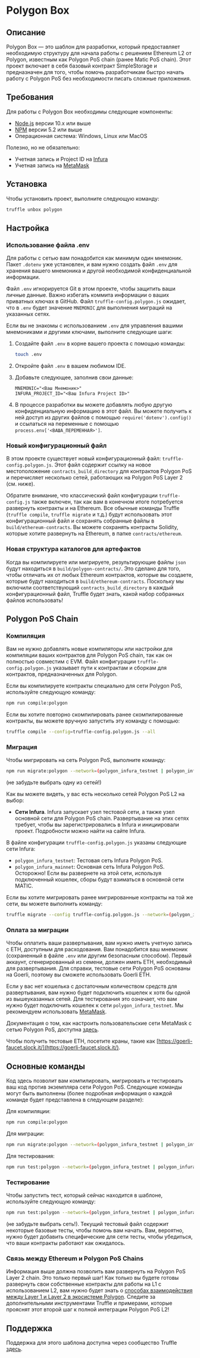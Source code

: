 # Polygon Box

## Описание

Polygon Box — это шаблон для разработки, который предоставляет необходимую структуру для начала работы с решением Ethereum L2 от Polygon, известным как Polygon PoS chain (ранее Matic PoS chain). Этот проект включает в себя базовый контракт SimpleStorage и предназначен для того, чтобы помочь разработчикам быстро начать работу с Polygon PoS без необходимости писать сложные приложения.

## Требования

Для работы с Polygon Box необходимы следующие компоненты:

- [Node.js](https://nodejs.org/) версии 10.x или выше
- [NPM](https://docs.npmjs.com/cli/) версии 5.2 или выше
- Операционная система: Windows, Linux или MacOS

Полезно, но не обязательно:

- Учетная запись и Project ID на [Infura](https://infura.io/)
- Учетная запись на [MetaMask](https://metamask.io/)

## Установка

Чтобы установить проект, выполните следующую команду:

```bash
truffle unbox polygon
```

## Настройка

### Использование файла .env

Для работы с сетью вам понадобится как минимум один мнемоник. Пакет `.dotenv` уже установлен, и вам нужно создать файл `.env` для хранения вашего мнемоника и другой необходимой конфиденциальной информации.

Файл `.env` игнорируется Git в этом проекте, чтобы защитить ваши личные данные. Важно избегать коммита информации о ваших приватных ключах в GitHub. Файл `truffle-config.polygon.js` ожидает, что в `.env` будет значение `MNEMONIC` для выполнения миграций на указанных сетях.

Если вы не знакомы с использованием `.env` для управления вашими мнемониками и другими ключами, выполните следующие шаги:

1. Создайте файл `.env` в корне вашего проекта с помощью команды:
   ```bash
   touch .env
   ```
2. Откройте файл `.env` в вашем любимом IDE.
3. Добавьте следующее, заполнив свои данные:
   ```
   MNEMONIC="<Ваш Мнемоник>"
   INFURA_PROJECT_ID="<Ваш Infura Project ID>"
   ```

4. В процессе разработки вы можете добавлять любую другую конфиденциальную информацию в этот файл. Вы можете получить к ней доступ из других файлов с помощью `require('dotenv').config()` и ссылаться на переменные с помощью `process.env['<ВАША_ПЕРЕМЕННАЯ>']`.

### Новый конфигурационный файл

В этом проекте существует новый конфигурационный файл: `truffle-config.polygon.js`. Этот файл содержит ссылку на новое местоположение `contracts_build_directory` для контрактов Polygon PoS и перечисляет несколько сетей, работающих на Polygon PoS Layer 2 (см. ниже).

Обратите внимание, что классический файл конфигурации `truffle-config.js` также включен, так как вам в конечном итоге потребуется развернуть контракты и на Ethereum. Все обычные команды Truffle (`truffle compile`, `truffle migrate` и т.д.) будут использовать этот конфигурационный файл и сохранять собранные файлы в `build/ethereum-contracts`. Вы можете сохранять контракты Solidity, которые хотите развернуть на Ethereum, в папке `contracts/ethereum`.

### Новая структура каталогов для артефактов

Когда вы компилируете или мигрируете, результирующие файлы `json` будут находиться в `build/polygon-contracts/`. Это сделано для того, чтобы отличать их от любых Ethereum контрактов, которые вы создаете, которые будут находиться в `build/ethereum-contracts`. Поскольку мы включили соответствующий `contracts_build_directory` в каждый конфигурационный файл, Truffle будет знать, какой набор собранных файлов использовать!

## Polygon PoS Chain

### Компиляция

Вам не нужно добавлять новые компиляторы или настройки для компиляции ваших контрактов для Polygon PoS chain, так как он полностью совместим с EVM. Файл конфигурации `truffle-config.polygon.js` указывает пути к контрактам и сборкам для контрактов, предназначенных для Polygon.

Если вы компилируете контракты специально для сети Polygon PoS, используйте следующую команду:

```bash
npm run compile:polygon
```

Если вы хотите повторно скомпилировать ранее скомпилированные контракты, вы можете вручную запустить эту команду с помощью:
```bash
truffle compile --config=truffle-config.polygon.js --all
```

### Миграция

Чтобы мигрировать на сеть Polygon PoS, выполните команду:
```bash
npm run migrate:polygon --network=(polygon_infura_testnet | polygon_infura_mainnet)
```
(не забудьте выбрать одну из сетей!)

Как вы можете видеть, у вас есть несколько сетей Polygon PoS L2 на выбор:

- **Сети Infura**. Infura запускает узел тестовой сети, а также узел основной сети для Polygon PoS chain. Развертывание на этих сетях требует, чтобы вы зарегистрировались в Infura и инициировали проект. Подробности можно найти на сайте Infura.

В файле конфигурации `truffle-config.polygon.js` указаны следующие сети Infura:
- `polygon_infura_testnet`: Тестовая сеть Infura Polygon PoS.
- `polygon_infura_mainnet`: Основная сеть Infura Polygon PoS. Осторожно! Если вы развернете на этой сети, используя подключенный кошелек, сборы будут взиматься в основной сети MATIC.

Если вы хотите мигрировать ранее мигрированные контракты на той же сети, вы можете выполнить команду:
```bash
truffle migrate --config truffle-config.polygon.js --network=(polygon_infura_testnet | polygon_infura_mainnet) --reset
```

### Оплата за миграции

Чтобы оплатить ваши развертывания, вам нужно иметь учетную запись с ETH, доступным для расходования. Вам понадобится ваш мнемоник (сохраненный в файле `.env` или другим безопасным способом). Первый аккаунт, сгенерированный из семени, должен иметь ETH, необходимый для развертывания. Для справки, тестовые сети Polygon PoS основаны на Goerli, поэтому вы сможете использовать Goerli ETH.

Если у вас нет кошелька с достаточным количеством средств для развертывания, вам нужно будет подключить кошелек к хотя бы одной из вышеуказанных сетей. Для тестирования это означает, что вам нужно будет подключить кошелек к сети `polygon_infura_testnet`. Мы рекомендуем использовать [MetaMask](https://metamask.io/).

Документация о том, как настроить пользовательские сети MetaMask с сетью Polygon PoS, доступна [здесь](https://docs.matic.network/docs/develop/metamask/config-matic).

Чтобы получить тестовые ETH, посетите краны, такие как [https://goerli-faucet.slock.it/](https://goerli-faucet.slock.it/).

## Основные команды

Код здесь позволит вам компилировать, мигрировать и тестировать ваш код против экземпляра сети Polygon PoS. Следующие команды могут быть выполнены (более подробная информация о каждой команде будет представлена в следующем разделе):

Для компиляции:
```bash
npm run compile:polygon
```

Для миграции:
```bash
npm run migrate:polygon --network=(polygon_infura_testnet | polygon_infura_mainnet)
```

Для тестирования:
```bash
npm run test:polygon --network=(polygon_infura_testnet | polygon_infura_mainnet)
```

### Тестирование

Чтобы запустить тест, который сейчас находится в шаблоне, используйте следующую команду:
```bash
npm run test:polygon --network=(polygon_infura_testnet | polygon_infura_mainnet)
```
(не забудьте выбрать сеть!). Текущий тестовый файл содержит некоторые базовые тесты, чтобы помочь вам начать. Вам, вероятно, нужно будет добавить специфические для сети тесты, чтобы убедиться, что ваши контракты работают как ожидалось.

### Связь между Ethereum и Polygon PoS Chains

Информация выше должна позволить вам развернуть на Polygon PoS Layer 2 chain. Это только первый шаг! Как только вы будете готовы развернуть свои собственные контракты для работы на L1 с использованием L2, вам нужно будет знать о [способах взаимодействия между Layer 1 и Layer 2 в экосистеме Polygon](https://docs.matic.network/docs/develop/ethereum-matic/getting-started). Следите за дополнительными инструментами Truffle и примерами, которые прояснят этот второй шаг к полной интеграции Polygon PoS L2!

## Поддержка

Поддержка для этого шаблона доступна через сообщество Truffle [здесь](https://www.trufflesuite.com/community).
